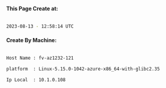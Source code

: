 
   
#### This Page Create at:

```bash

2023-08-13 - 12:58:14 UTC

```

#### Create By Machine:

```bash

Host Name : fv-az1232-121

platform  : Linux-5.15.0-1042-azure-x86_64-with-glibc2.35

Ip Local  : 10.1.0.108

```


